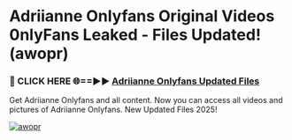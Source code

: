 # Adriianne Onlyfans Original Videos 0nlyFans Leaked - Files Updated! (awopr)

<h3>🔴 CLICK HERE 🌐==►► <a href="https://tinyurl.com/ehrbuxhb" rel="nofollow">Adriianne Onlyfans Updated Files</a></h3>

Get Adriianne Onlyfans and all content. Now you can access all videos and pictures of Adriianne Onlyfans. New Updated Files 2025!

[![awopr](https://i.imgur.com/lVYEuWS.gif)](https://tinyurl.com/ehrbuxhb)
